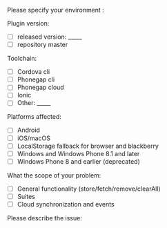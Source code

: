 Please specify your environment :

Plugin version:
  - [ ] released version: _____
  - [ ] repository master

Toolchain:
  - [ ] Cordova cli
  - [ ] Phonegap cli
  - [ ] Phonegap cloud
  - [ ] Ionic
  - [ ] Other: _____

Platforms affected:
  - [ ] Android
  - [ ] iOS/macOS
  - [ ] LocalStorage fallback for browser and blackberry
  - [ ] Windows and Windows Phone 8.1 and later
  - [ ] Windows Phone 8 and earlier (deprecated)

What the scope of your problem:
  - [ ] General functionality (store/fetch/remove/clearAll)
  - [ ] Suites
  - [ ] Cloud synchronization and events

Please describe the issue:


